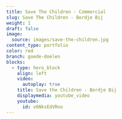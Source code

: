 ```yaml
---
title: Save The Children - Commercial
slug: Save The Children - Bordje Bij
weight: 1
draft: false
image:
  source: images/save-the-children.jpg
content_type: portfolio
color: red
branch: goede-doelen
blocks:
  - type: hero_block
    align: left
    video:
      autoplay: true
    title: Save the Children - Bordje Bij
    displaymedia: youtube_video
    youtube:
      id: v6NksEdVRno
---
```

